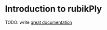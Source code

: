 # Introduction to rubikPly

TODO: write [great documentation](http://jacobian.org/writing/what-to-write/)
